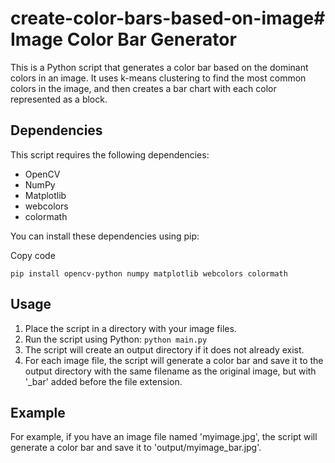 # create-color-bars-based-on-image# Image Color Bar Generator

This is a Python script that generates a color bar based on the dominant colors in an image. It uses k-means clustering to find the most common colors in the image, and then creates a bar chart with each color represented as a block.

## Dependencies

This script requires the following dependencies:

-   OpenCV
-   NumPy
-   Matplotlib
-   webcolors
-   colormath

You can install these dependencies using pip:

Copy code

`pip install opencv-python numpy matplotlib webcolors colormath` 

## Usage

1.  Place the script in a directory with your image files.
2.  Run the script using Python: `python main.py`
3.  The script will create an output directory if it does not already exist.
4.  For each image file, the script will generate a color bar and save it to the output directory with the same filename as the original image, but with '_bar' added before the file extension.

## Example

For example, if you have an image file named 'myimage.jpg', the script will generate a color bar and save it to 'output/myimage_bar.jpg'.
